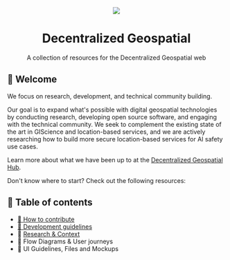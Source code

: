 <div align="center">
<a href="https://decentralizedgeo.org/" target="_blank"><img src="https://avatars.githubusercontent.com/u/199006257?s=150&v=4" /></a>
  <h1>Decentralized Geospatial</h1>
  <p>A collection of resources for the Decentralized Geospatial web</p>
</div>

## 👋 Welcome

We focus on research, development, and technical community building.

Our goal is to expand what's possible with digital geospatial technologies by conducting research, developing open source software, and engaging with the technical community. We seek to complement the existing state of the art in GIScience and location-based services, and we are actively researching how to build more secure location-based services for AI safety use cases.

Learn more about what we have been up to at the <a href="https://decentralizedgeo.github.io/DecentralizedGeo-hub/" target="_blank">Decentralized Geospatial Hub</a>.

Don't know where to start? Check out the following resources:

## 📖 Table of contents

- [🚢 How to contribute](https://decentralizedgeo.github.io/DecentralizedGeo-hub/contribute/contributing-guidelines/)
- [💅 Development guidelines](https://decentralizedgeo.github.io/DecentralizedGeo-hub/style-guidelines/)
- 🔬 <a href="https://osf.io/preprints/osf/bg2uq_v1" target="_blank">Research & Context</a>
- 🔀 Flow Diagrams & User journeys
- 🚀 UI Guidelines, Files and Mockups
